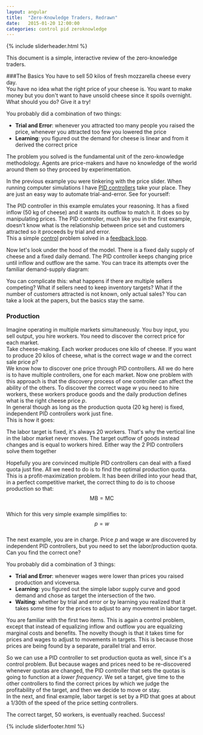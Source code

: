 ```yaml
---
layout: angular
title:  "Zero-Knowledge Traders, Redrawn"
date:   2015-01-20 12:00:00
categories: control pid zeroknowledge
--- 
```


{% include sliderheader.html %}

This document is a simple, interactive review of the zero-knowledge traders.

###The Basics
You have to sell 50 kilos of fresh mozzarella cheese every day.  
You have no idea what the right price of your cheese is. You want to make money but you don't want to have unsold cheese since it spoils overnight. What should you do? Give it a try!


<slider-demo-gui></slider-demo-gui>

You probably did a combination of two things:

* **Trial and Error**: whenever you attracted too many people you raised the price, whenever you attracted too few you lowered the price
* **Learning**: you figured out the demand for cheese is linear and from it derived the correct price

The problem you solved is the fundamental unit of the zero-knowledge methodology. Agents are price-makers and have no knowledge of the world around them so they proceed by experimentation.

In the previous example you were tinkering with the price slider. When running computer simulations I have [PID controllers](http://en.wikipedia.org/wiki/PID_controller) take your place. They are just an easy way to automate trial-and-error. See for yourself:

<slider-demo-pid-gui></slider-demo-pid-gui>

The PID controller in this example emulates your reasoning. It has a fixed inflow (50 kg of cheese) and it wants its outflow to match it. It does so by manipulating prices. The PID controller, much like you in the first example, doesn't know what is the relationship between price set and customers attracted so it proceeds by trial and error.  
This a simple [control](http://en.wikipedia.org/wiki/Control_theory) problem solved in a [feedback loop](http://en.wikipedia.org/wiki/Feedback).

Now let's look under the hood of the model. There is a fixed daily supply of cheese and a fixed daily demand. The PID controller keeps changing price until inflow and outflow are the same. You can trace its attempts over the familiar demand-supply diagram:

<slider-demo-charts-gui></slider-demo-charts-gui>

You can complicate this: what happens if there are multiple sellers competing? What if sellers need to keep inventory targets? What if the number of customers attracted is not known, only actual sales? You can take a look at the papers, but the basics stay the same.
 
### Production


Imagine operating in multiple markets simultaneously. You buy input, you sell output, you hire workers. You need to discover the correct price for each market.  
Take cheese-making. Each worker produces one kilo of cheese.  If you want to produce 20 kilos of cheese, what is the correct wage $w$ and the correct sale price $p$?  
We know how to discover one price through PID controllers. All we do here is to have multiple controllers, one for each market. Now one problem with this approach is that the discovery process of one controller can affect the ability of the others. To discover the correct wage $w$ you need to hire workers, these workers produce goods and the daily production defines what is the right cheese price $p$.  
In general though as long as the production quota (20 kg here) is fixed, independent PID controllers work just fine.  
This is how it goes:

<simple-fixed-production> </simple-fixed-production>

The labor target is fixed, it's always 20 workers. That's why the vertical line in the labor market never moves. The target outflow of goods instead changes and is equal to workers hired. Either way the 2 PID controllers solve them together

Hopefully you are convinced multiple PID controllers can deal with a fixed quota just fine. All we need to do is to find the optimal production quota.  
This is a profit-maximization problem. It has been drilled into your head that, in a perfect competitive market, the correct thing to do is to choose production so that:   
$$\text{MB}=\text{MC}$$  
Which for this very simple example simplifies to:  
$$p=w$$  
The next example, you are in charge. Price $p$ and wage $w$ are discovered by independent PID controllers, but you need to set the labor/production quota.  
Can you find the correct one?

<simple-exogenous-production> </simple-exogenous-production>

You probably did a combination of 3 things:

* **Trial and Error**: whenever wages were lower than prices you raised production and viceversa.
* **Learning**: you figured out the simple labor supply curve and good demand and chose as target the intersection of the two.
* **Waiting**: whether by trial and error or by learning you realized that it takes some time for the prices to adjust to any movement in labor target.

You are familiar with the first two items. This is again a control problem, except that instead of equalizing inflow and outflow you are equalizing marginal costs and benefits. 
The novelty though is that it takes time for prices and wages to adjust to movements in targets. 
This is because those prices are being found by a separate, parallel trial and error.

So we can use a PID controller to set production quota as well, since it's a control problem. But because wages and prices need to be re-discovered whenever quotas are changed, the PID controller that sets the quotas is going to function at a *lower frequency*. 
We set a target, give time to the other controllers to find the correct prices by which we judge the profitability of the target, and then we decide to move or stay.  
In the next, and final example, labor target is set by a PID that goes at about a 1/30th of the speed of the price setting controllers. 

<final-demo> </final-demo>

The correct target, 50 workers, is eventually reached. Success!

{% include sliderfooter.html %}

